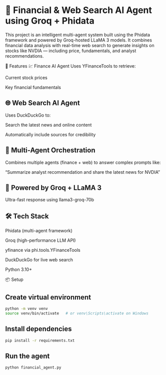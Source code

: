 # 🧠 Financial & Web Search AI Agent using Groq + Phidata
This project is an intelligent multi-agent system built using the Phidata framework and powered by Groq-hosted LLaMA 3 models. It combines financial data analysis with real-time web search to generate insights on stocks like NVDIA — including price, fundamentals, and analyst recommendations.

🔧 Features
💹 Finance AI Agent
Uses YFinanceTools to retrieve:

Current stock prices

Key financial fundamentals

## 🌐 Web Search AI Agent
Uses DuckDuckGo to:

Search the latest news and online content

Automatically include sources for credibility

## 🤖 Multi-Agent Orchestration
Combines multiple agents (finance + web) to answer complex prompts like:

“Summarize analyst recommendation and share the latest news for NVDIA”

## 🚀 Powered by Groq + LLaMA 3
Ultra-fast response using llama3-groq-70b

## 🛠️ Tech Stack
Phidata (multi-agent framework)

Groq (high-performance LLM API)

yfinance via phi.tools.YFinanceTools

DuckDuckGo for live web search

Python 3.10+

📦 Setup
## Create virtual environment
```bash
python -m venv venv
source venv/bin/activate   # or venv\Scripts\activate on Windows
```
## Install dependencies
```bash
pip install -r requirements.txt
```

## Run the agent
```bash
python financial_agent.py
```
